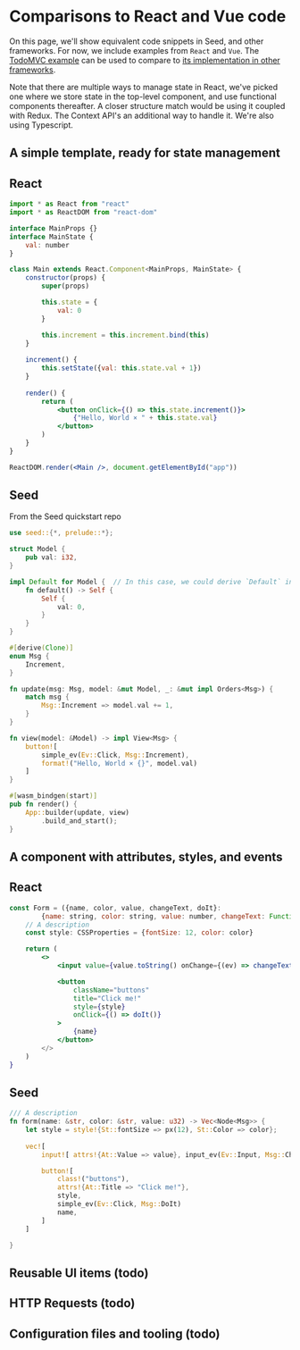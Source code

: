 # Comparisons to React and Vue code

On this page, we'll show equivalent code snippets in Seed, and other frameworks. For now, we
 include examples from `React` and `Vue`. 
The [TodoMVC example](https://github.com/seed-rs/seed/tree/master/examples/todomvc) can be used to 
compare to [its implementation in other frameworks](http://todomvc.com/).

Note that there are multiple ways to manage state in React, we've picked one where we store state
in the top-level component, and use functional components thereafter.
A closer structure match would be using it coupled with Redux. The Context API's an additional
way to handle it. We're also using Typescript.

## A simple template, ready for state management

## React

```jsx
import * as React from "react"
import * as ReactDOM from "react-dom"

interface MainProps {}
interface MainState {
    val: number
}

class Main extends React.Component<MainProps, MainState> {
    constructor(props) {
        super(props)

        this.state = {
            val: 0
        }

        this.increment = this.increment.bind(this)
    }
    
    increment() {
        this.setState({val: this.state.val + 1})
    }
    
    render() {
        return (
            <button onClick={() => this.state.increment()}>
                {"Hello, World × " + this.state.val}
            </button>
        )   
    }
}

ReactDOM.render(<Main />, document.getElementById("app"))
```


## Seed
From the Seed quickstart repo

```rust
use seed::{*, prelude::*};

struct Model {
    pub val: i32,
}

impl Default for Model {  // In this case, we could derive `Default` instead.
    fn default() -> Self {
        Self {
            val: 0,
        }
    }
}

#[derive(Clone)]
enum Msg {
    Increment,
}

fn update(msg: Msg, model: &mut Model, _: &mut impl Orders<Msg>) {
    match msg {
        Msg::Increment => model.val += 1,
    }
}

fn view(model: &Model) -> impl View<Msg> {
    button![
        simple_ev(Ev::Click, Msg::Increment),
        format!("Hello, World × {}", model.val)
    ]
}

#[wasm_bindgen(start)]
pub fn render() {
    App::builder(update, view)
        .build_and_start();
}
```

## A component with attributes, styles, and events

## React

```jsx
const Form = ({name, color, value, changeText, doIt}:
        {name: string, color: string, value: number, changeText: Function, doIt: Function}) {
    // A description
    const style: CSSProperties = {fontSize: 12, color: color}

    return (
        <>
            <input value={value.toString() onChange={(ev) => changeText(ev)} />

            <button
                className="buttons"
                title="Click me!"
                style={style}
                onClick={() => doIt()}
            >
                {name}
            </button>
        </>
    )
}
```

## Seed

```rust
/// A description
fn form(name: &str, color: &str, value: u32) -> Vec<Node<Msg>> {
    let style = style!{St::fontSize => px(12), St::Color => color};    
    
    vec![
        input![ attrs!{At::Value => value}, input_ev(Ev::Input, Msg::ChangeText)],        

        button![
            class!("buttons"),
            attrs!{At::Title => "Click me!"},
            style,
            simple_ev(Ev::Click, Msg::DoIt)
            name,
        ]
    ]

}
```


## Reusable UI items (todo)

## HTTP Requests (todo)

## Configuration files and tooling (todo)
